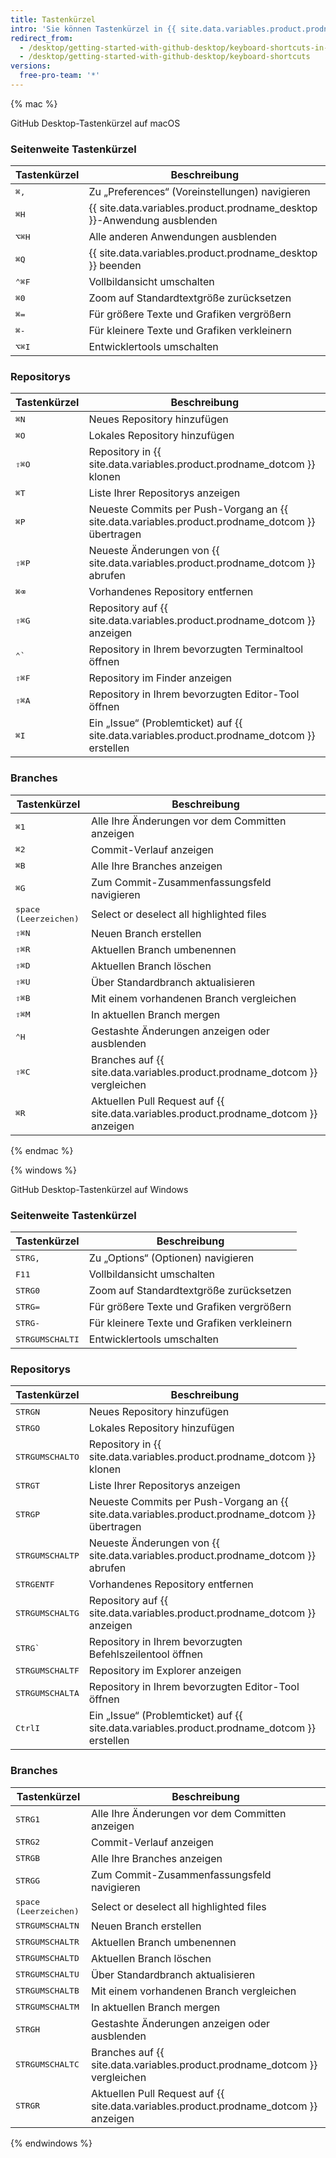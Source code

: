 ```yaml
---
title: Tastenkürzel
intro: 'Sie können Tastenkürzel in {{ site.data.variables.product.prodname_desktop }} verwenden.'
redirect_from:
  - /desktop/getting-started-with-github-desktop/keyboard-shortcuts-in-github-desktop/
  - /desktop/getting-started-with-github-desktop/keyboard-shortcuts
versions:
  free-pro-team: '*'
---
```


{% mac %}

GitHub Desktop-Tastenkürzel auf macOS

### Seitenweite Tastenkürzel

| Tastenkürzel                         | Beschreibung                                                            |
| ------------------------------------ | ----------------------------------------------------------------------- |
| <kbd>⌘</kbd><kbd>,</kbd>             | Zu „Preferences“ (Voreinstellungen) navigieren                          |
| <kbd>⌘</kbd><kbd>H</kbd>             | {{ site.data.variables.product.prodname_desktop }}-Anwendung ausblenden |
| <kbd>⌥</kbd><kbd>⌘</kbd><kbd>H</kbd> | Alle anderen Anwendungen ausblenden                                     |
| <kbd>⌘</kbd><kbd>Q</kbd>             | {{ site.data.variables.product.prodname_desktop }} beenden              |
| <kbd>⌃</kbd><kbd>⌘</kbd><kbd>F</kbd> | Vollbildansicht umschalten                                              |
| <kbd>⌘</kbd><kbd>0</kbd>             | Zoom auf Standardtextgröße zurücksetzen                                 |
| <kbd>⌘</kbd><kbd>=</kbd>             | Für größere Texte und Grafiken vergrößern                               |
| <kbd>⌘</kbd><kbd>-</kbd>             | Für kleinere Texte und Grafiken verkleinern                             |
| <kbd>⌥</kbd><kbd>⌘</kbd><kbd>I</kbd> | Entwicklertools umschalten                                              |

### Repositorys

| Tastenkürzel                         | Beschreibung                                                                                     |
| ------------------------------------ | ------------------------------------------------------------------------------------------------ |
| <kbd>⌘</kbd><kbd>N</kbd>             | Neues Repository hinzufügen                                                                      |
| <kbd>⌘</kbd><kbd>O</kbd>             | Lokales Repository hinzufügen                                                                    |
| <kbd>⇧</kbd><kbd>⌘</kbd><kbd>O</kbd> | Repository in {{ site.data.variables.product.prodname_dotcom }} klonen                           |
| <kbd>⌘</kbd><kbd>T</kbd>             | Liste Ihrer Repositorys anzeigen                                                                 |
| <kbd>⌘</kbd><kbd>P</kbd>             | Neueste Commits per Push-Vorgang an {{ site.data.variables.product.prodname_dotcom }} übertragen |
| <kbd>⇧</kbd><kbd>⌘</kbd><kbd>P</kbd> | Neueste Änderungen von {{ site.data.variables.product.prodname_dotcom }} abrufen                 |
| <kbd>⌘</kbd><kbd>⌫</kbd>             | Vorhandenes Repository entfernen                                                                 |
| <kbd>⇧</kbd><kbd>⌘</kbd><kbd>G</kbd> | Repository auf {{ site.data.variables.product.prodname_dotcom }} anzeigen                        |
| <kbd>⌃</kbd><kbd>&grave;</kbd>       | Repository in Ihrem bevorzugten Terminaltool öffnen                                              |
| <kbd>⇧</kbd><kbd>⌘</kbd><kbd>F</kbd> | Repository im Finder anzeigen                                                                    |
| <kbd>⇧</kbd><kbd>⌘</kbd><kbd>A</kbd> | Repository in Ihrem bevorzugten Editor-Tool öffnen                                               |
| <kbd>⌘</kbd><kbd>I</kbd>             | Ein „Issue“ (Problemticket) auf {{ site.data.variables.product.prodname_dotcom }} erstellen      |

### Branches

| Tastenkürzel                         | Beschreibung                                                                          |
| ------------------------------------ | ------------------------------------------------------------------------------------- |
| <kbd>⌘</kbd><kbd>1</kbd>             | Alle Ihre Änderungen vor dem Committen anzeigen                                       |
| <kbd>⌘</kbd><kbd>2</kbd>             | Commit-Verlauf anzeigen                                                               |
| <kbd>⌘</kbd><kbd>B</kbd>             | Alle Ihre Branches anzeigen                                                           |
| <kbd>⌘</kbd><kbd>G</kbd>             | Zum Commit-Zusammenfassungsfeld navigieren                                            |
| <kbd>space (Leerzeichen)</kbd>       | Select or deselect all highlighted files                                              |
| <kbd>⇧</kbd><kbd>⌘</kbd><kbd>N</kbd> | Neuen Branch erstellen                                                                |
| <kbd>⇧</kbd><kbd>⌘</kbd><kbd>R</kbd> | Aktuellen Branch umbenennen                                                           |
| <kbd>⇧</kbd><kbd>⌘</kbd><kbd>D</kbd> | Aktuellen Branch löschen                                                              |
| <kbd>⇧</kbd><kbd>⌘</kbd><kbd>U</kbd> | Über Standardbranch aktualisieren                                                     |
| <kbd>⇧</kbd><kbd>⌘</kbd><kbd>B</kbd> | Mit einem vorhandenen Branch vergleichen                                              |
| <kbd>⇧</kbd><kbd>⌘</kbd><kbd>M</kbd> | In aktuellen Branch mergen                                                            |
| <kbd>⌃</kbd><kbd>H</kbd>             | Gestashte Änderungen anzeigen oder ausblenden                                         |
| <kbd>⇧</kbd><kbd>⌘</kbd><kbd>C</kbd> | Branches auf {{ site.data.variables.product.prodname_dotcom }} vergleichen            |
| <kbd>⌘</kbd><kbd>R</kbd>             | Aktuellen Pull Request auf {{ site.data.variables.product.prodname_dotcom }} anzeigen |

{% endmac %}

{% windows %}

GitHub Desktop-Tastenkürzel auf Windows

### Seitenweite Tastenkürzel

| Tastenkürzel                                   | Beschreibung                                |
| ---------------------------------------------- | ------------------------------------------- |
| <kbd>STRG</kbd><kbd>,</kbd>                    | Zu „Options“ (Optionen) navigieren          |
| <kbd>F11</kbd>                                 | Vollbildansicht umschalten                  |
| <kbd>STRG</kbd><kbd>0</kbd>                    | Zoom auf Standardtextgröße zurücksetzen     |
| <kbd>STRG</kbd><kbd>=</kbd>                    | Für größere Texte und Grafiken vergrößern   |
| <kbd>STRG</kbd><kbd>-</kbd>                    | Für kleinere Texte und Grafiken verkleinern |
| <kbd>STRG</kbd><kbd>UMSCHALT</kbd><kbd>I</kbd> | Entwicklertools umschalten                  |

### Repositorys

| Tastenkürzel                                   | Beschreibung                                                                                     |
| ---------------------------------------------- | ------------------------------------------------------------------------------------------------ |
| <kbd>STRG</kbd><kbd>N</kbd>                    | Neues Repository hinzufügen                                                                      |
| <kbd>STRG</kbd><kbd>O</kbd>                    | Lokales Repository hinzufügen                                                                    |
| <kbd>STRG</kbd><kbd>UMSCHALT</kbd><kbd>O</kbd> | Repository in {{ site.data.variables.product.prodname_dotcom }} klonen                           |
| <kbd>STRG</kbd><kbd>T</kbd>                    | Liste Ihrer Repositorys anzeigen                                                                 |
| <kbd>STRG</kbd><kbd>P</kbd>                    | Neueste Commits per Push-Vorgang an {{ site.data.variables.product.prodname_dotcom }} übertragen |
| <kbd>STRG</kbd><kbd>UMSCHALT</kbd><kbd>P</kbd> | Neueste Änderungen von {{ site.data.variables.product.prodname_dotcom }} abrufen                 |
| <kbd>STRG</kbd><kbd>ENTF</kbd>                 | Vorhandenes Repository entfernen                                                                 |
| <kbd>STRG</kbd><kbd>UMSCHALT</kbd><kbd>G</kbd> | Repository auf {{ site.data.variables.product.prodname_dotcom }} anzeigen                        |
| <kbd>STRG</kbd><kbd>&grave;</kbd>              | Repository in Ihrem bevorzugten Befehlszeilentool öffnen                                         |
| <kbd>STRG</kbd><kbd>UMSCHALT</kbd><kbd>F</kbd> | Repository im Explorer anzeigen                                                                  |
| <kbd>STRG</kbd><kbd>UMSCHALT</kbd><kbd>A</kbd> | Repository in Ihrem bevorzugten Editor-Tool öffnen                                               |
| <kbd>Ctrl</kbd><kbd>I</kbd>                    | Ein „Issue“ (Problemticket) auf {{ site.data.variables.product.prodname_dotcom }} erstellen      |

### Branches

| Tastenkürzel                                   | Beschreibung                                                                          |
| ---------------------------------------------- | ------------------------------------------------------------------------------------- |
| <kbd>STRG</kbd><kbd>1</kbd>                    | Alle Ihre Änderungen vor dem Committen anzeigen                                       |
| <kbd>STRG</kbd><kbd>2</kbd>                    | Commit-Verlauf anzeigen                                                               |
| <kbd>STRG</kbd><kbd>B</kbd>                    | Alle Ihre Branches anzeigen                                                           |
| <kbd>STRG</kbd><kbd>G</kbd>                    | Zum Commit-Zusammenfassungsfeld navigieren                                            |
| <kbd>space (Leerzeichen)</kbd>                 | Select or deselect all highlighted files                                              |
| <kbd>STRG</kbd><kbd>UMSCHALT</kbd><kbd>N</kbd> | Neuen Branch erstellen                                                                |
| <kbd>STRG</kbd><kbd>UMSCHALT</kbd><kbd>R</kbd> | Aktuellen Branch umbenennen                                                           |
| <kbd>STRG</kbd><kbd>UMSCHALT</kbd><kbd>D</kbd> | Aktuellen Branch löschen                                                              |
| <kbd>STRG</kbd><kbd>UMSCHALT</kbd><kbd>U</kbd> | Über Standardbranch aktualisieren                                                     |
| <kbd>STRG</kbd><kbd>UMSCHALT</kbd><kbd>B</kbd> | Mit einem vorhandenen Branch vergleichen                                              |
| <kbd>STRG</kbd><kbd>UMSCHALT</kbd><kbd>M</kbd> | In aktuellen Branch mergen                                                            |
| <kbd>STRG</kbd><kbd>H</kbd>                    | Gestashte Änderungen anzeigen oder ausblenden                                         |
| <kbd>STRG</kbd><kbd>UMSCHALT</kbd><kbd>C</kbd> | Branches auf {{ site.data.variables.product.prodname_dotcom }} vergleichen            |
| <kbd>STRG</kbd><kbd>R</kbd>                    | Aktuellen Pull Request auf {{ site.data.variables.product.prodname_dotcom }} anzeigen |

{% endwindows %}
